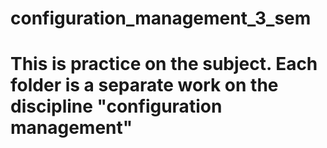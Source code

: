 # configuration_management_3_sem
# This is practice on the subject. Each folder is a separate work on the discipline "configuration management"
